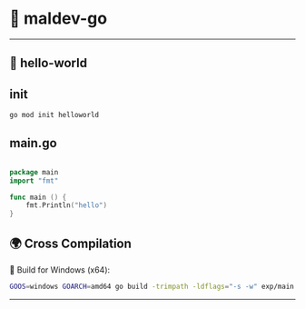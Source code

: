 # 🐹 maldev-go  


---

## 📂 hello-world

## init

```bash
go mod init helloworld
```

## main.go

```go

package main
import "fmt"

func main () {
	fmt.Println("hello")
}

```

## 🌍 Cross Compilation

🔹 Build for Windows (x64):

```bash
GOOS=windows GOARCH=amd64 go build -trimpath -ldflags="-s -w" exp/main.go
```

---


